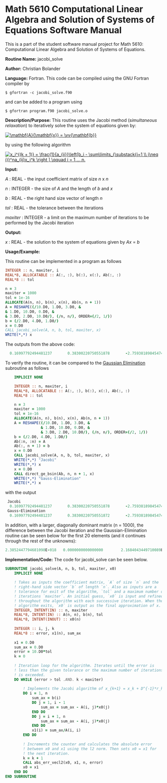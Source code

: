 # Math 5610 Computational Linear Algebra and Solution of Systems of Equations Software Manual

This is a part of the student software manual project for Math 5610: Computational Linear Algebra and Solution of Systems of Equations. 

**Routine Name:**           jacobi_solve

**Author:** Christian Bolander

**Language:** Fortran. This code can be compiled using the GNU Fortran compiler by

```$ gfortran -c jacobi_solve.f90```

and can be added to a program using

```$ gfortran program.f90 jacobi_solve.o ``` 

**Description/Purpose:** This routine uses the Jacobi method (*simultaneous relaxation*) to iteratively solve the system of equations given by:

<a href="https://www.codecogs.com/eqnedit.php?latex=\mathbf{A}{\mathbf{x}}&space;=&space;\vv{\mathbf{b}}" target="_blank"><img src="https://latex.codecogs.com/gif.latex?\mathbf{A}{\mathbf{x}}&space;=&space;\vv{\mathbf{b}}" title="\mathbf{A}{\mathbf{x}} = \vv{\mathbf{b}}" /></a>

by using the following algorithm

<a href="https://www.codecogs.com/eqnedit.php?latex=\inline&space;x_i^{(k&space;&plus;&space;1)}&space;=&space;\frac{1}{a_{ii}}\left[b_i&space;-&space;\sum\limits_{\substack{j=1&space;\\&space;j\neq&space;i}}^na_{ij}x_j^k&space;\right&space;],\qquad&space;i&space;=&space;1,...,n." target="_blank"><img src="https://latex.codecogs.com/gif.latex?\inline&space;x_i^{(k&space;&plus;&space;1)}&space;=&space;\frac{1}{a_{ii}}\left[b_i&space;-&space;\sum\limits_{\substack{j=1&space;\\&space;j\neq&space;i}}^na_{ij}x_j^k&space;\right&space;],\qquad&space;i&space;=&space;1,...,n." title="x_i^{(k + 1)} = \frac{1}{a_{ii}}\left[b_i - \sum\limits_{\substack{j=1 \\ j\neq i}}^na_{ij}x_j^k \right ],\qquad i = 1,...,n." /></a>

**Input:** 

*A* : REAL - the input coefficient matrix of size *n* x *n*

*n* : INTEGER - the size of *A* and the length of *b* and *x*

*b* : REAL - the right hand size vector of length *n*

*tol* : REAL - the tolerance between the iterations

*maxiter* : INTEGER - a limit on the maximum number of iterations to be performed by the Jacobi iteration

**Output:** 

*x* : REAL - the solution to the system of equations given by *Ax* = *b*

**Usage/Example:**

This routine can be implemented in a program as follows

```fortran
INTEGER :: n, maxiter, i
REAL*8, ALLOCATABLE :: A(:, :), b(:), x(:), Ab(:, :)
REAL*8 :: tol

n = 3
maxiter = 1000
tol = 1e-16
ALLOCATE(A(n, n), b(n), x(n), Ab(n, n + 1))
A = RESHAPE((/10.D0, 1.D0, 3.D0, &
& 1.D0, 10.D0, 0.D0, &
& 3.D0, 2.D0, 10.D0/), (/n, n/), ORDER=(/2, 1/))
b = (/2.D0, 4.D0, 1.D0/)
x = 0.D0
CALL jacobi_solve(A, n, b, tol, maxiter, x)
WRITE(*,*) x
```

The outputs from the above code:

```fortran
  0.16997792494481237       0.38300220750551878       -2.7593818984547436E-002
```

To verify the routine, it can be compared to the [Gaussian Elimination](./direct_ge_bsin.md) subroutine as follows

```fortran
	IMPLICIT NONE

	INTEGER :: n, maxiter, i
	REAL*8, ALLOCATABLE :: A(:, :), b(:), x(:), Ab(:, :)
	REAL*8 :: tol

	n = 3
	maxiter = 1000
	tol = 1e-16
	ALLOCATE(A(n, n), b(n), x(n), Ab(n, n + 1))
	A = RESHAPE((/10.D0, 1.D0, 3.D0, &
				& 1.D0, 10.D0, 0.D0, &
				& 3.D0, 2.D0, 10.D0/), (/n, n/), ORDER=(/2, 1/))
	b = (/2.D0, 4.D0, 1.D0/)
	Ab(:n, :n) = A
	Ab(:, n + 1) = b
	x = 0.D0
	CALL jacobi_solve(A, n, b, tol, maxiter, x)
	WRITE(*,*) "Jacobi"
	WRITE(*,*) x
	x = 0.D0
	CALL direct_ge_bsin(Ab, n, n + 1, x)
	WRITE(*,*) "Gauss-Elimination"
	WRITE(*,*) x
```

with the output

```fortran
 Jacobi
  0.16997792494481237       0.38300220750551878       -2.7593818984547436E-002
 Gauss-Elimination
  0.16997792494481237       0.38300220750551872       -2.7593818984547460E-002

```

In addition, with a larger, diagonally dominant matrix (n = 1000), the difference between the Jacobi iteration and the Gaussian-Elimination routine can be seen below for the first 20 elements (and it continues through the rest of the unknowns):

```fortran
2.3852447794681098E-018   0.0000000000000000        2.1684043449710089E-018   6.5052130349130266E-019   2.8189256484623115E-018   2.0599841277224584E-018   2.1684043449710089E-018   8.6736173798840355E-019   4.8789097761847700E-019   3.3881317890172014E-019   2.1684043449710089E-019   4.8789097761847700E-019   4.4045713257223618E-019   1.7347234759768071E-018   0.0000000000000000        1.0842021724855044E-019   2.3852447794681098E-018   4.3368086899420177E-019   1.5178830414797062E-018   5.9631119486702744E-019
```



**Implementation/Code:** The code for jacobi_solve can be seen below.

```fortran
SUBROUTINE jacobi_solve(A, n, b, tol, maxiter, x0)
	IMPLICIT NONE
	
	! Takes as inputs the coefficient matrix, `A` of size `n` and the
	! right-hand side vector `b` of length `n`. Also as inputs are a
	! tolerance for exit of the algorithm, `tol` and a maximum number of
	! iterations `maxiter`. An initial guess, `x0` is input and refined
	! throughout the algorithm with each successive iteration. When the
	! algorithm exits, `x0` is output as the final approximation of x.
	INTEGER, INTENT(IN) :: n, maxiter
	REAL*8, INTENT(IN) :: A(n, n), b(n), tol
	REAL*8, INTENT(INOUT) :: x0(n)
	
	INTEGER :: i, j, k
	REAL*8 :: error, x1(n), sum_ax
	
	x1 = 0.D0
	sum_ax = 0.D0
	error = 10.D0*tol
	k = 0
	
	! Iteration loop for the algorithm. Iterates until the error is
	! less than the given tolerance or the maximum number of iterations
	! is exceeded.
	DO WHILE (error > tol .AND. k < maxiter)
		
		! Implements the Jacobi algorithm of x_{k+1} = x_k + D^{-1}*r_k.
		DO i = 1, n
			sum_ax = b(i)
			DO j = 1, i - 1
				sum_ax = sum_ax - A(i, j)*x0(j)
			END DO
			DO j = i + 1, n
				sum_ax = sum_ax - A(i, j)*x0(j)
			END DO
			x1(i) = sum_ax/A(i, i)
		END DO
		
		! Increments the counter and calculates the absolute error
		! between x0 and x1 using the l2 norm. Then sets x0 = x1 for 
		! the next iteration.
		k = k + 1
		CALL abs_err_vecl2(x0, x1, n, error)
		x0 = x1
	END DO
END SUBROUTINE
```
